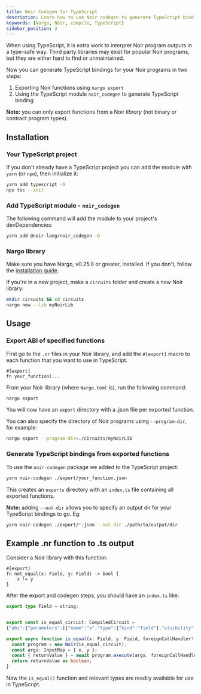 ```yaml
---
title: Noir Codegen for TypeScript
description: Learn how to use Noir codegen to generate TypeScript bindings
keywords: [Nargo, Noir, compile, TypeScript]
sidebar_position: 3
---
```


When using TypeScript, it is extra work to interpret Noir program outputs in a type-safe way. Third party libraries may exist for popular Noir programs, but they are either hard to find or unmaintained.

Now you can generate TypeScript bindings for your Noir programs in two steps:

1. Exporting Noir functions using `nargo export`
2. Using the TypeScript module `noir_codegen` to generate TypeScript binding

**Note:** you can only export functions from a Noir *library* (not binary or contract program types).

## Installation

### Your TypeScript project

If you don't already have a TypeScript project you can add the module with `yarn` (or `npm`), then initialize it:

```bash
yarn add typescript -D
npx tsc --init
```

### Add TypeScript module - `noir_codegen`

The following command will add the module to your project's devDependencies:

```bash
yarn add @noir-lang/noir_codegen -D
```

### Nargo library

Make sure you have Nargo, v0.25.0 or greater, installed. If you don't, follow the [installation guide](../getting_started/noir_installation.md).

If you're in a new project, make a `circuits` folder and create a new Noir library:

```bash
mkdir circuits && cd circuits
nargo new --lib myNoirLib
```

## Usage

### Export ABI of specified functions

First go to the `.nr` files in your Noir library, and add the `#[export]` macro to each function that you want to use in TypeScript.

```noir
#[export]
fn your_function(...
```

From your Noir library (where `Nargo.toml` is), run the following command:

```bash
nargo export
```

You will now have an `export` directory with a .json file per exported function.

You can also specify the directory of Noir programs using `--program-dir`, for example:

```bash
nargo export --program-dir=./circuits/myNoirLib
```

### Generate TypeScript bindings from exported functions

To use the `noir-codegen` package we added to the TypeScript project:

```bash
yarn noir-codegen ./export/your_function.json
```

This creates an `exports` directory with an `index.ts` file containing all exported functions.

**Note:** adding `--out-dir` allows you to specify an output dir for your TypeScript bindings to go. Eg:

```bash
yarn noir-codegen ./export/*.json --out-dir ./path/to/output/dir
```

## Example .nr function to .ts output

Consider a Noir library with this function:

```noir
#[export]
fn not_equal(x: Field, y: Field) -> bool {
    x != y
}
```

After the export and codegen steps, you should have an `index.ts` like:

```typescript
export type Field = string;


export const is_equal_circuit: CompiledCircuit =
{"abi":{"parameters":[{"name":"x","type":{"kind":"field"},"visibility":"private"},{"name":"y","type":{"kind":"field"},"visibility":"private"}],"return_type":{"abi_type":{"kind":"boolean"},"visibility":"private"}},"bytecode":"H4sIAAAAAAAA/7WUMQ7DIAxFQ0Krrr2JjSGYLVcpKrn/CaqqDQN12WK+hPBgmWd/wEyHbF1SS923uhOs3pfoChI+wKXMAXzIKyNj4PB0TFTYc0w5RUjoqeAeEu1wqK0F54RGkWvW44LPzExnlkbMEs4JNZmN8PxS42uHv82T8a3Jeyn2Ks+VLPcO558HmyLMCDOXAXXtpPt4R/Rt9T36ss6dS9HGPx/eG17nGegKBQAA"};

export async function is_equal(x: Field, y: Field, foreignCallHandler?: ForeignCallHandler): Promise<boolean> {
  const program = new Noir(is_equal_circuit);
  const args: InputMap = { x, y };
  const { returnValue } = await program.execute(args, foreignCallHandler);
  return returnValue as boolean;
}
```

Now the `is_equal()` function and relevant types are readily available for use in TypeScript.
